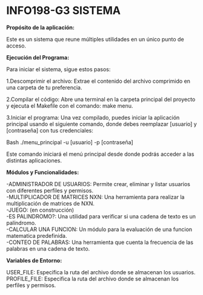 # INFO198-G3 SISTEMA

**Propósito de la aplicación:**

Este es un sistema que reune múltiples utilidades en un único punto de acceso. 

**Ejecución del Programa:**

Para iniciar el sistema, sigue estos pasos:

1.Descomprimir el archivo: Extrae el contenido del archivo comprimido en una carpeta de tu preferencia.

2.Compilar el código: Abre una terminal en la carpeta principal del proyecto y ejecuta el Makefile con el comando: make menu.

3.Iniciar el programa: Una vez compilado, puedes iniciar la aplicación principal usando el siguiente comando, donde debes reemplazar [usuario] y [contraseña] con tus credenciales:

Bash
./menu_principal -u [usuario] -p [contraseña]

Este comando iniciará el menú principal desde donde podrás acceder a las distintas aplicaciones.

**Módulos y Funcionalidades:**

-ADMINISTRADOR DE USUARIOS: Permite crear, eliminar y listar usuarios con diferentes perfiles y permisos. <br/>
-MULTIPLICADOR DE MATRICES NXN: Una herramienta para realizar la multiplicación de matrices de NXN. <br/>
-JUEGO: (en construcción) <br/>
-ES PALINDROMO?: Una utilidad para verificar si una cadena de texto es un palíndromo. <br/>
-CALCULAR UNA FUNCION: Un módulo para la evaluación de una funcion matematica predefinida. <br/>
-CONTEO DE PALABRAS: Una herramienta que cuenta la frecuencia de las palabras en una cadena de texto.

**Variables de Entorno:**

USER_FILE: Especifica la ruta del archivo donde se almacenan los usuarios. <br/>
PROFILE_FILE: Especifica la ruta del archivo donde se almacenan los perfiles y permisos.
